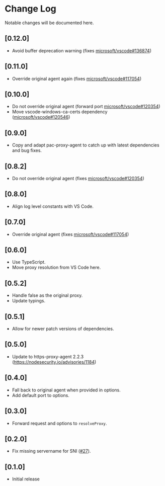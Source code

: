 # Change Log
Notable changes will be documented here.

## [0.12.0]
- Avoid buffer deprecation warning (fixes [microsoft/vscode#136874](https://github.com/microsoft/vscode/issues/136874))

## [0.11.0]
- Override original agent again (fixes [microsoft/vscode#117054](https://github.com/microsoft/vscode/issues/117054))

## [0.10.0]
- Do not override original agent (forward port [microsoft/vscode#120354](https://github.com/microsoft/vscode/issues/120354))
- Move vscode-windows-ca-certs dependency ([microsoft/vscode#120546](https://github.com/microsoft/vscode/issues/120546))

## [0.9.0]
- Copy and adapt pac-proxy-agent to catch up with latest dependencies and bug fixes.

## [0.8.2]
- Do not override original agent (fixes [microsoft/vscode#120354](https://github.com/microsoft/vscode/issues/120354))

## [0.8.0]
- Align log level constants with VS Code.

## [0.7.0]
- Override original agent (fixes [microsoft/vscode#117054](https://github.com/microsoft/vscode/issues/117054))

## [0.6.0]
- Use TypeScript.
- Move proxy resolution from VS Code here.

## [0.5.2]
- Handle false as the original proxy.
- Update typings.

## [0.5.1]
- Allow for newer patch versions of dependencies.

## [0.5.0]
- Update to https-proxy-agent 2.2.3 (https://nodesecurity.io/advisories/1184)

## [0.4.0]
- Fall back to original agent when provided in options.
- Add default port to options.

## [0.3.0]
- Forward request and options to `resolveProxy`.

## [0.2.0]
- Fix missing servername for SNI ([#27](https://github.com/Microsoft/vscode/issues/64133)).

## [0.1.0]
- Initial release